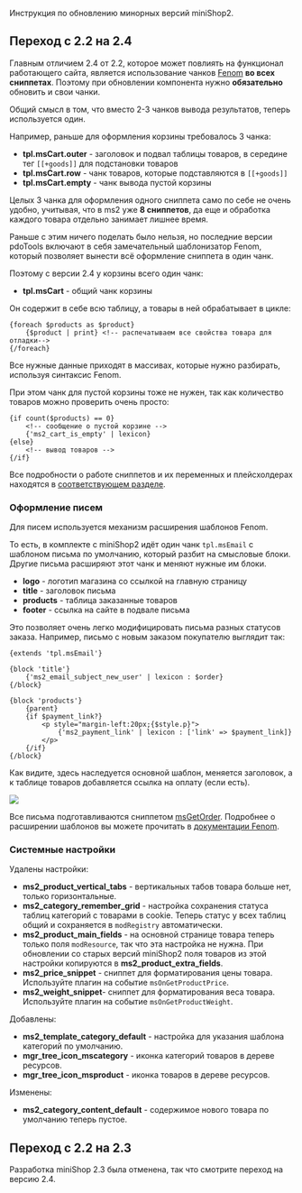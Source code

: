 Инструкция по обновлению минорных версий miniShop2.

## Переход с 2.2 на 2.4

Главным отличием 2.4 от 2.2, которое может повлиять на функционал работающего сайта, является использование чанков [Fenom][1] **во всех сниппетах**.
Поэтому при обновлении компонента нужно **обязательно** обновить и свои чанки.

Общий смысл в том, что вместо 2-3 чанков вывода результатов, теперь используется один.

Например, раньше для оформления корзины требовалось 3 чанка:
- **tpl.msCart.outer** - заголовок и подвал таблицы товаров, в середине тег `[[+goods]]` для подстановки товаров
- **tpl.msCart.row** - чанк товаров, которые подставляются в `[[+goods]]`
- **tpl.msCart.empty** - чанк вывода пустой корзины

Целых 3 чанка для оформления одного сниппета само по себе не очень удобно, учитывая, что в ms2 уже **8 сниппетов**, 
да еще и обработка каждого товара отдельно занимает лишнее время.

Раньше с этим ничего поделать было нельзя, но последние версии pdoTools включают в себя замечательный шаблонизатор Fenom, 
который позволяет вынести всё оформление сниппета в один чанк.

Поэтому с версии 2.4 у корзины всего один чанк:
- **tpl.msCart** - общий чанк корзины

Он содержит в себе всю таблицу, а товары в ней обрабатывает в цикле:
```
{foreach $products as $product}
    {$product | print} <!-- распечатываем все свойства товара для отладки-->
{/foreach}
```
Все нужные данные приходят в массивах, которые нужно разбирать, используя синтаксис Fenom.

При этом чанк для пустой корзины тоже не нужен, так как количество товаров можно проверить очень просто:
```
{if count($products) == 0}
    <!-- сообщение о пустой корзине -->
    {'ms2_cart_is_empty' | lexicon}
{else}
    <!-- вывод товаров -->
{/if}
```

Все подробности о работе сниппетов и их переменных и плейсхолдерах находятся в [соответствующем разделе][2].

### Оформление писем
Для писем используется механизм расширения шаблонов Fenom.

То есть, в комплекте с miniShop2 идёт один чанк `tpl.msEmail` с шаблоном письма по умолчанию, который разбит на смысловые блоки.
Другие письма расширяют этот чанк и меняют нужные им блоки.
- **logo** - логотип магазина со ссылкой на главную страницу
- **title** - заголовок письма
- **products** - таблица заказанные товаров
- **footer** - ссылка на сайте в подвале письма

Это позволяет очень легко модифицировать письма разных статусов заказа.
Например, письмо с новым заказом покупателю выглядит так:
```
{extends 'tpl.msEmail'}

{block 'title'}
    {'ms2_email_subject_new_user' | lexicon : $order}
{/block}

{block 'products'}
    {parent}
    {if $payment_link?}
        <p style="margin-left:20px;{$style.p}">
            {'ms2_payment_link' | lexicon : ['link' => $payment_link]}
        </p>
    {/if}
{/block}
```
Как видите, здесь наследуется основной шаблон, меняется заголовок, а к таблице товаров добавляется ссылка на оплату (если есть).

[![](https://file.modx.pro/files/b/1/c/b1c563c0b075caf2afce7609ac3f15e4s.jpg)](https://file.modx.pro/files/b/1/c/b1c563c0b075caf2afce7609ac3f15e4.png)

Все письма подготавливаются сниппетом [msGetOrder][4].
Подробнее о расширении шаблонов вы можете прочитать в [документации Fenom][3].

### Системные настройки

Удалены настройки:
- **ms2_product_vertical_tabs** - вертикальных табов товара больше нет, только горизонтальные.
- **ms2_category_remember_grid** - настройка сохранения статуса таблиц категорий с товарами в cookie.
Теперь статус у всех таблиц общий и сохраняется в `modRegistry` автоматически.
- **ms2_product_main_fields** - на основной странице товара теперь только поля `modResource`, так что эта настройка не нужна.
При обновлении со старых версий miniShop2 поля товаров из этой настройки копируются в **ms2_product_extra_fields**.
- **ms2_price_snippet** - сниппет для форматирования цены товара. Используйте плагин на событие `msOnGetProductPrice`.
- **ms2_weight_snippet**- сниппет для форматирования веса товара. Используйте плагин на событие `msOnGetProductWeight`.

Добавлены:
- **ms2_template_category_default** - настройка для указания шаблона категорий по умолчанию.
- **mgr_tree_icon_mscategory** - иконка категорий товаров в дереве ресурсов.
- **mgr_tree_icon_msproduct** - иконка товаров в дереве ресурсов.

Изменены:
- **ms2_category_content_default** - содержимое нового товара по умолчанию теперь пустое.

## Переход с 2.2 на 2.3

Разработка miniShop 2.3 была отменена, так что смотрите переход на версию 2.4.


[1]: /ru/01_Компоненты/01_pdoTools/03_Парсер.md
[2]: /ru/01_Компоненты/02_miniShop2/02_Сниппеты
[3]: https://github.com/fenom-template/fenom/blob/master/docs/ru/tags/extends.md
[4]: /ru/01_Компоненты/02_miniShop2/02_Сниппеты/05_msGetOrder.md
